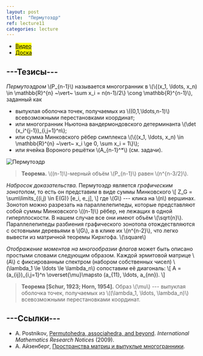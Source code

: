 ```yaml
---
layout: post
title:  "Пермутоэдр"
ref: lecture11
categories: lecture
---
```


+ [<mark>Видео</mark>](https://drive.google.com/file/d/1B6dCC30InHXP04sOaz8gXc6RbwyFdnbt/view?usp=sharing)
+ [<mark>Доска</mark>]({{site.baseurl}}/whiteboard/lec11.pdf)


## ---Тезисы---

_Пермутоэдром_ \\(P_{n-1}\\) называется многогранник в \\(\\{(x_1, \ldots, x_n) \in \mathbb{R}^{n} ~\vert~ \sum x_i = n(n-1)/2\\} \cong \mathbb{R}^{n-1}\\), заданный как
+ выпуклая оболочка точек, получаемых из \\((0,1,\ldots,n-1)\\) всевозможными перестановками координат;
+ или многогранник Ньютона вандермондовского детерминанта \\(\det (x_i^{j-1})_{i,j=1}^n\\);
+ или сумма Минковского рёбер симплекса \\(\\{(x_1, \ldots, x_n) \in \mathbb{R}^{n} ~\vert~ x_i \ge 0, \sum x_i = 1\\}\\);
+ или ячейка Вороного решётки \\(A_{n-1}^*\\) (см. задачи).

![Пермутоэдр]({{site.baseurl}}/pics/permutohedron.jpg "Фото: А. Балицкий")

> **Теорема.** \\((n-1)\\)-мерный объём \\(P_{n-1}\\) равен \\(n^{n-3/2}\\).

_Набросок доказательства._
Пермутоэдр является _графическим зонотопом_, то есть он представим в виде суммы Минковского
\\[
Z_G = \sum\limits_{(i,j) \in E(G)} [e_i, e_j],
\\]
где \\(G\\) --- клика на \\(n\\) вершинах. Зонотоп можно разрезать на параллелепипеды, которые представляют собой суммы Минковского \\((n-1)\\) рёбер, не лежащих в одной гиперплоскости. В нашем случае все они имеют объём \\(\sqrt{n}\\). Параллелепипеды разбиения графического зонотопа отождествляются с остовными деревьями в \\(G\\), а в клике их \\(n^{n-2}\\), что легко вывести из матричной теоремы Кирхгофа.
\\(\square\\)

_Отображение моментов на многообразии флагов_ может быть описано простыми словами следующим образом. Каждой эрмитовой матрице \\(A\\) c фиксированным спектром (набором собственных чисел) \\(\lambda_1 \le \ldots \le \lambda_n\\) сопоставим её диагональ:
\\[
A = (a_{ij})\_{i,j=1}^n  \overset{\mu}\mapsto (a_\{11}, \ldots, a\_{nn}).
\\]

> **Теорема [Schur, 1923; Horn, 1954].** Образ \\(\mu\\) --- выпуклая оболочка точек, получаемых из \\((\lambda_1, \ldots, \lambda_n)\\) всевозможными перестановками координат.


## ---Cсылки---
+ A. Postnikov, [Permutohedra, associahedra, and beyond](https://academic.oup.com/imrn/article-pdf/2009/6/1026/18937162/rnn153.pdf). _International Mathematics Research Notices_ (2009).
+ А. Айзенберг, [Пространства матриц и выпуклые многогранники](https://www.mccme.ru/dubna/2018/notes/ayzenberg-notes.pdf).

